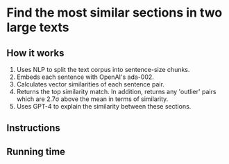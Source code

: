# Find the most similar sections in two large texts

## How it works

<ol>
<li>Uses NLP to split the text corpus into sentence-size chunks.</li>
<li>Embeds each sentence with OpenAI's ada-002.
</li>
<li>Calculates vector similarities of each sentence pair.
</li>
<li>Returns the top similarity match. In addition, returns any 'outlier' pairs which are 2.7σ above the mean in terms of similarity.
</li>
<li>Uses GPT-4 to explain the similarity between these sections.
</li>
</ol>

## Instructions

## Running time


